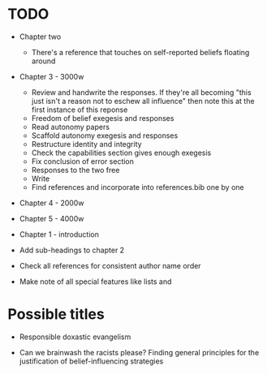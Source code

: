 # TODO

* Chapter two
	* There's a reference that touches on self-reported beliefs floating around

* Chapter 3 - 3000w
	* Review and handwrite the responses. If they're all becoming "this just isn't a reason not to eschew all influence" then note this at the first instance of this reponse
	* Freedom of belief exegesis and responses
	* Read autonomy papers
	* Scaffold autonomy exegesis and responses
	* Restructure identity and integrity
	* Check the capabilities section gives enough exegesis
	* Fix conclusion of error section
	* Responses to the two free
	* Write
	* Find references and incorporate into references.bib one by one

* Chapter 4 - 2000w
* Chapter 5 - 4000w
* Chapter 1 - introduction

* Add sub-headings to chapter 2
* Check all references for consistent author name order
* Make note of all special features like lists and

# Possible titles
* Responsible doxastic evangelism

* Can we brainwash the racists please? Finding general principles for the justification of belief-influencing strategies
